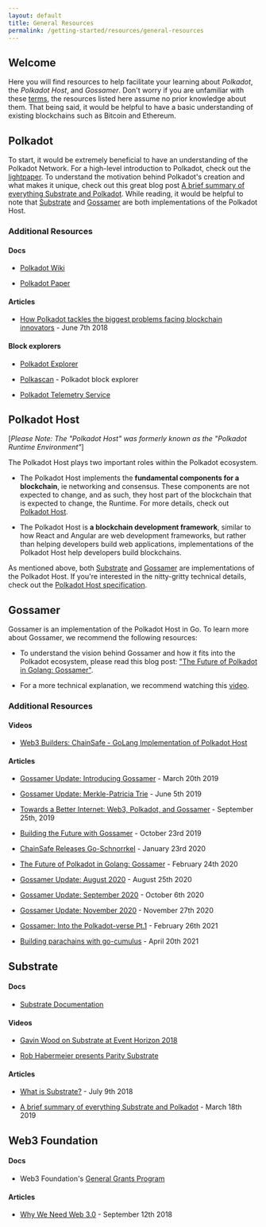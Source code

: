 ```yaml
---
layout: default
title: General Resources
permalink: /getting-started/resources/general-resources
---
```


## Welcome

Here you will find resources to help facilitate your learning about _Polkadot_, the _Polkadot Host_, and _Gossamer_. Don't worry if you are unfamiliar with these <a target="_blank" rel="noopener noreferrer" href="https://wiki.polkadot.network/docs/en/glossary">terms</a>, the resources listed here assume no prior knowledge about them. That being said, it would be helpful to have a basic understanding of existing blockchains such as Bitcoin and Ethereum. 

## Polkadot

To start, it would be extremely beneficial to have an understanding of the Polkadot Network. For a high-level introduction to Polkadot, check out the  <a target="_blank" rel="noopener noreferrer" href="https://polkadot.network/Polkadot-lightpaper.pdf">lightpaper</a>. To understand the motivation behind Polkadot's creation and what makes it unique, check out this great blog post <a target="_blank" rel="noopener noreferrer" href="https://medium.com/polkadot-network/a-brief-summary-of-everything-substrate-and-polkadot-f1f21071499d">A brief summary of everything Substrate and Polkadot</a>. While reading, it would be helpful to note that <a target="_blank" rel="noopener noreferrer" href="https://github.com/paritytech/substrate">Substrate</a> and <a target="_blank" rel="noopener noreferrer" href="https://github.com/ChainSafe/gossamer">Gossamer</a> are both implementations of the Polkadot Host. 

### Additional Resources

#### Docs

- <a target="_blank" rel="noopener noreferrer" href="https://wiki.polkadot.network/en/">Polkadot Wiki</a>

- <a target="_blank" rel="noopener noreferrer" href="https://polkadot.network/PolkaDotPaper.pdf">Polkadot Paper</a>

#### Articles

- <a target="_blank" rel="noopener noreferrer" href="https://medium.com/polkadot-network/how-polkadot-tackles-the-biggest-problems-facing-blockchain-innovators-1affc1309b0f">How Polkadot tackles the biggest problems facing blockchain innovators</a> - June 7th 2018

#### Block explorers

- <a target="_blank" rel="noopener noreferrer" href="https://polkadot.js.org/apps/#/explorer">Polkadot Explorer</a>

- <a target="_blank" rel="noopener noreferrer" href="https://polkascan.io/">Polkascan</a> - Polkadot block explorer

- <a target="_blank" rel="noopener noreferrer" href="https://telemetry.polkadot.io/#/Kusama">Polkadot Telemetry Service</a>

## Polkadot Host

[_Please Note: The "Polkadot Host" was formerly known as the "Polkadot Runtime Environment"_]

The Polkadot Host plays two important roles within the Polkadot ecosystem.

- The Polkadot Host implements the **fundamental components for a blockchain**, ie networking and consensus. These components are not expected to change, and as such, they host part of the blockchain that is expected to change, the Runtime. For more details, check out <a target="_blank" rel="noopener noreferrer" href="https://wiki.polkadot.network/docs/en/learn-polkadot-host">Polkadot Host</a>.

- The Polkadot Host is **a blockchain development framework**, similar to how React and Angular are web development frameworks, but rather than helping developers build web applications, implementations of the Polkadot Host help developers build blockchains. 

As mentioned above, both <a target="_blank" rel="noopener noreferrer" href="https://github.com/paritytech/substrate">Substrate</a> and <a target="_blank" rel="noopener noreferrer" href="https://github.com/ChainSafe/gossamer">Gossamer</a> are implementations of the Polkadot Host. If you're interested in the nitty-gritty technical details, check out the <a target="_blank" rel="noopener noreferrer" href="https://github.com/w3f/polkadot-spec/blob/master/polkadot-host-spec/polkadot_host_spec.pdf">Polkadot Host specification</a>.

## Gossamer

Gossamer is an implementation of the Polkadot Host in Go. To learn more about Gossamer, we recommend the following resources:

- To understand the vision behind Gossamer and how it fits into the Polkadot ecosystem, please read this blog post: <a target="_blank" rel="noopener noreferrer" href="https://medium.com/chainsafe-systems/the-future-of-polkadot-in-golang-gossamer-3345f0d6143d">"The Future of Polkadot in Golang: Gossamer"</a>.

- For a more technical explanation, we recommend watching this <a target="_blank" rel="noopener noreferrer" href="https://youtu.be/ZIS0eLtBA9E">video</a>.

### Additional Resources

#### Videos

- <a target="_blank" rel="noopener noreferrer" href="https://www.youtube.com/watch?v=vqluOY-ysFI">Web3 Builders: ChainSafe - GoLang Implementation of Polkadot Host</a>

#### Articles

- <a target="_blank" rel="noopener noreferrer" href="https://medium.com/chainsafe-systems/gossamer0-2ccf51ad0c91">Gossamer Update: Introducing Gossamer</a> - March 20th 2019

- <a target="_blank" rel="noopener noreferrer" href="https://medium.com/chainsafe-systems/gossamer-update-1-merkle-patricia-trie-6320588efedd">Gossamer Update: Merkle-Patricia Trie</a> - June 5th 2019

- <a target="_blank" rel="noopener noreferrer" href="https://medium.com/chainsafe-systems/towards-a-better-internet-web3-polkadot-and-gossamer-68eb559dd2c5">Towards a Better Internet: Web3, Polkadot, and Gossamer</a> - September 25th, 2019

- <a target="_blank" rel="noopener noreferrer" href="https://medium.com/chainsafe-systems/building-the-future-with-gossamer-ccb8c4530299">Building the Future with Gossamer</a> - October 23rd 2019

- <a target="_blank" rel="noopener noreferrer" href="https://medium.com/chainsafe-systems/chainsafe-releases-go-schnorrkel-487b6b5e3b87">ChainSafe Releases Go-Schnorrkel</a> - January 23rd 2020

- <a target="_blank" rel="noopener noreferrer" href="https://medium.com/chainsafe-systems/the-future-of-polkadot-in-golang-gossamer-3345f0d6143d">The Future of Polkadot in Golang: Gossamer</a> - February 24th 2020

- <a target="_blank" rel="noopener noreferrer" href="https://medium.com/chainsafe-systems/gossamer-update-august-2020-179e19a24e02">Gossamer Update: August 2020</a> - August 25th 2020
  
- <a target="_blank" rel="noopener noreferrer" href="https://medium.com/chainsafe-systems/gossamer-update-september-2020-c00d1c47d3aa">Gossamer Update: September 2020</a> - October 6th 2020

- <a target="_blank" rel="noopener noreferrer" href="https://medium.com/chainsafe-systems/gossamer-update-november-2020-c8d00327b68b">Gossamer Update: November 2020</a> - November 27th 2020

- <a target="_blank" rel="noopener noreferrer" href="https://medium.com/chainsafe-systems/gossamer-into-the-polkadot-verse-pt-1-361a1d90091">Gossamer: Into the Polkadot-verse Pt.1</a> - February 26th 2021

- <a target="_blank" rel="noopener noreferrer" href="https://medium.com/chainsafe-systems/building-parachains-with-go-cumulus-9998735fa5a4">Building parachains with go-cumulus</a> - April 20th 2021

## Substrate

#### Docs

- <a target="_blank" rel="noopener noreferrer" href="https://substrate.dev/en/">Substrate Documentation</a>

#### Videos

- <a target="_blank" rel="noopener noreferrer" href="https://www.youtube.com/watch?v=iUMZyL5kTwc&feature=youtu.be">Gavin Wood on Substrate at Event Horizon 2018</a>

- <a target="_blank" rel="noopener noreferrer" href="https://www.youtube.com/watch?v=q1zLHO7Lkuk&feature=youtu.be">Rob Habermeier presents Parity Substrate</a>

#### Articles

- <a target="_blank" rel="noopener noreferrer" href="https://medium.com/paritytech/what-is-substrate-29af4231d7e0">What is Substrate?</a> - July 9th 2018

- <a target="_blank" rel="noopener noreferrer" href="https://medium.com/polkadot-network/a-brief-summary-of-everything-substrate-and-polkadot-f1f21071499d">A brief summary of everything Substrate and Polkadot</a> - March 18th 2019

## Web3 Foundation

#### Docs

- Web3 Foundation's <a target="_blank" rel="noopener noreferrer" href="https://github.com/w3f/General-Grants-Program">General Grants Program</a>

#### Articles

- <a target="_blank" rel="noopener noreferrer" href="https://medium.com/@gavofyork/why-we-need-web-3-0-5da4f2bf95ab">Why We Need Web 3.0</a> - September 12th 2018
